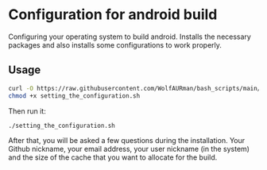 # Configuration for android build
Configuring your operating system to build android.
Installs the necessary packages and also installs some configurations to work properly.


## Usage

```bash
curl -O https://raw.githubusercontent.com/WolfAURman/bash_scripts/main/setting_the_configuration.sh
chmod +x setting_the_configuration.sh
```

Then run it:

```sh
./setting_the_configuration.sh
```

After that, you will be asked a few questions during the installation. Your Github nickname, your email address, your user nickname (in the system) and the size of the cache that you want to allocate for the build.
